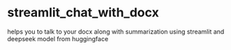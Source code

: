 # streamlit_chat_with_docx
helps you to talk to your docx along with summarization using streamlit and deepseek model from huggingface
